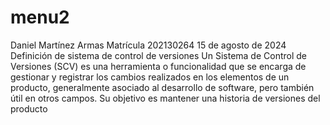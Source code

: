 # menu2
Daniel Martínez Armas 
Matrícula 202130264
15 de agosto de 2024
Definición de sistema de control de versiones
Un Sistema de Control de Versiones (SCV) es una herramienta o funcionalidad que se encarga de gestionar y registrar los cambios realizados en los elementos de un producto, generalmente asociado al desarrollo de software, pero también útil en otros campos. Su objetivo es mantener una historia de versiones del producto